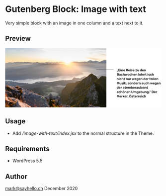 # Gutenberg Block: Image with text

Very simple block with an image in one column and a text next to it.

## Preview

![Preview](./image-with-text.jpg)

## Usage

- Add _/image-with-text/index.jsx_ to the normal structure in the Theme.

## Requirements

* WordPress 5.5

## Author

mark@sayhello.ch December 2020
